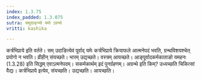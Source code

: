 ```yaml
---
index: 1.3.75
index_padded: 1.3.075
sutra: समुदाङ्भ्यो यमो ऽग्रन्थे
vritti: kashika

---
```

कर्त्रभिप्राये इति वर्तते। सम् उदाङित्येवं पूर्वाद् यमेः कर्त्रभिप्राये क्रियाफले आत्मनेपदं भवति, ग्रन्थविशयश्चेत् प्रयोगो न भवति। व्रीहीन् संयच्छते। भारम् उद्यच्छते। वस्त्रम् आयच्छते। आङ्पूर्वादकर्मकाताङो यमहनः (1.3.28) इति सिद्धम् एवाऽत्मनेपदम्। सकर्मकार्थम् इदं पुनर्ग्रहणम्। अग्रन्थे इति किम्? उध्यच्छति चिकित्सां वैद्यः। कर्त्रभिप्राये इत्येव, संयच्छति। उद्यच्छति। आयच्छति।